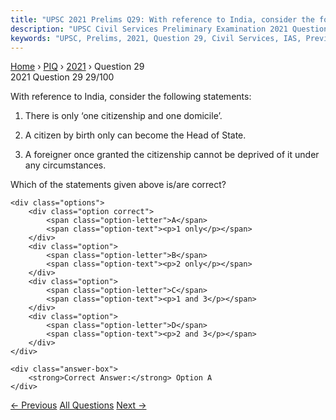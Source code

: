 ```yaml
---
title: "UPSC 2021 Prelims Q29: With reference to India, consider the following statements:..."
description: "UPSC Civil Services Preliminary Examination 2021 Question 29 with options and answer"
keywords: "UPSC, Prelims, 2021, Question 29, Civil Services, IAS, Previous Year Questions"
---
```


<nav class="breadcrumb">
    <a href="../../">Home</a>
    <span>›</span>
    <a href="../">PIQ</a>
    <span>›</span>
    <a href="./">2021</a>
    <span>›</span>
    <span>Question 29</span>
</nav>

<div class="question-header">
    <div class="question-meta">
        <span class="year-badge">2021</span>
        <span class="question-number">Question 29</span>
        <span class="progress">29/100</span>
    </div>
    <div class="progress-bar">
        <div class="progress-fill" style="width: 29.0%"></div>
    </div>
</div>

<div class="question-content">
    <div class="question-text">
        <p>With reference to India, consider the following statements:</p>
<ol>
<li>
<p>There is only ‘one citizenship and one domicile’.</p>
</li>
<li>
<p>A citizen by birth only can become the Head of State.</p>
</li>
<li>
<p>A foreigner once granted the citizenship cannot be deprived of it under any circumstances.</p>
</li>
</ol>
<p>Which of the statements given above is/are correct?</p>
    </div>
    
    <div class="options">
        <div class="option correct">
            <span class="option-letter">A</span>
            <span class="option-text"><p>1 only</p></span>
        </div>
        <div class="option">
            <span class="option-letter">B</span>
            <span class="option-text"><p>2 only</p></span>
        </div>
        <div class="option">
            <span class="option-letter">C</span>
            <span class="option-text"><p>1 and 3</p></span>
        </div>
        <div class="option">
            <span class="option-letter">D</span>
            <span class="option-text"><p>2 and 3</p></span>
        </div>
    </div>

    <div class="answer-box">
        <strong>Correct Answer:</strong> Option A
    </div>
</div>

<div class="question-nav">
    <a href="../q028-with-reference-to-indian-judiciary-consider-the-fo/" class="nav-btn prev">← Previous</a>
    <a href="../" class="nav-btn center">All Questions</a>
    <a href="../q030-which-one-of-the-following-factors-constitutes-the/" class="nav-btn next">Next →</a>
</div>
